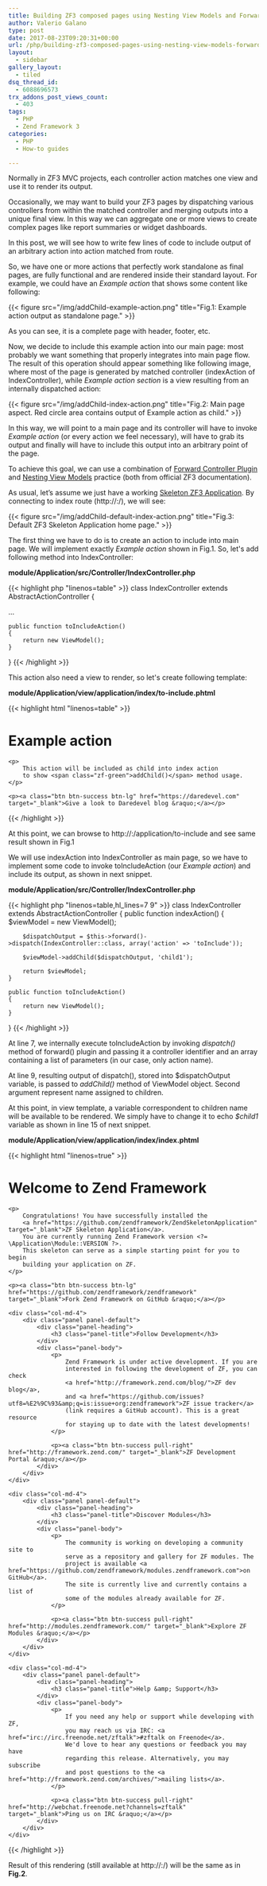 ```yaml
---
title: Building ZF3 composed pages using Nesting View Models and Forward Controller Plugin
author: Valerio Galano
type: post
date: 2017-08-23T09:20:31+00:00
url: /php/building-zf3-composed-pages-using-nesting-view-models-forward-controller-plugin/
layout:
  - sidebar
gallery_layout:
  - tiled
dsq_thread_id:
  - 6088696573
trx_addons_post_views_count:
  - 403
tags:
  - PHP
  - Zend Framework 3
categories:
  - PHP
  - How-to guides

---
```

Normally in ZF3 MVC projects, each controller action matches one view and use it to render its output.

Occasionally, we may want to build your ZF3 pages by dispatching various controllers from within the matched controller and merging outputs into a unique final view. In this way we can aggregate one or more views to create complex pages like report summaries or widget dashboards.

In this post, we will see how to write few lines of code to include output of an arbitrary action into action matched from route.

So, we have one or more actions that perfectly work standalone as final pages, are fully functional and are rendered inside their standard layout. For example, we could have an _Example action_ that shows some content like following:

{{< figure src="/img/addChild-example-action.png" title="Fig.1: Example action output as standalone page." >}}

As you can see, it is a complete page with header, footer, etc.

Now, we decide to include this example action into our main page: most probably we want something that properly integrates into main page flow. The result of this operation should appear something like following image, where most of the page is generated by matched controller (indexAction of IndexController), while _Example action section_ is a view resulting from an internally dispatched action:

{{< figure src="/img/addChild-index-action.png" title="Fig.2: Main page aspect. Red circle area contains output of Example action as child." >}}

In this way, we will point to a main page and its controller will have to invoke _Example action_ (or every action we feel necessary), will have to grab its output and finally will have to include this output into an arbitrary point of the page.

To achieve this goal, we can use a combination of [Forward Controller Plugin][1] and [Nesting View Models][2] practice (both from official ZF3 documentation).

As usual, let’s assume we just have a working [Skeleton ZF3 Application][3]. By connecting to index route (http://<server>:<port>/), we will see:

{{< figure src="/img/addChild-default-index-action.png" title="Fig.3: Default ZF3 Skeleton Application home page." >}}

The first thing we have to do is to create an action to include into main page. We will implement exactly _Example action_ shown in Fig.1. So, let's add following method into IndexController:

**module/Application/src/Controller/IndexController.php**

{{< highlight php "linenos=table" >}}
class IndexController extends AbstractActionController
{

   ...

    public function toIncludeAction()
    {
        return new ViewModel();
    }
}
{{< /highlight >}}

This action also need a view to render, so let's create following template:

**module/Application/view/application/index/to-include.phtml**

{{< highlight html "linenos=table" >}}
<div class="jumbotron">
    <h1><span class="zf-green">Example</span> action</h1>

    <p>
        This action will be included as child into index action
        to show <span class="zf-green">addChild()</span> method usage.
    </p>

    <p><a class="btn btn-success btn-lg" href="https://daredevel.com" target="_blank">Give a look to Daredevel blog &raquo;</a></p>
</div>
{{< /highlight >}}

At this point, we can browse to http://<server>:<port>/application/to-include and see same result shown in Fig.1

We will use indexAction into IndexController as main page, so we have to implement some code to invoke toIncludeAction (our _Example action_) and include its output, as shown in next snippet.

**module/Application/src/Controller/IndexController.php**

{{< highlight php "linenos=table,hl_lines=7 9" >}}
class IndexController extends AbstractActionController
{
    public function indexAction()
    {
        $viewModel = new ViewModel();

        $dispatchOutput = $this->forward()->dispatch(IndexController::class, array('action' => 'toInclude'));

        $viewModel->addChild($dispatchOutput, 'child1');

        return $viewModel;
    }

    public function toIncludeAction()
    {
        return new ViewModel();
    }
}
{{< /highlight >}}

At line 7, we internally execute toIncludeAction by invoking _dispatch()_ method of forward() plugin and passing it a controller identifier and an array containing a list of parameters (in our case, only action name).

At line 9, resulting output of dispatch(), stored into $dispatchOutput variable, is passed to _addChild()_ method of ViewModel object. Second argument represent name assigned to children.

At this point, in view template, a variable correspondent to children name will be available to be rendered. We simply have to change it to echo _$child1_ variable as shown in line 15 of next snippet.

**module/Application/view/application/index/index.phtml**

{{< highlight html "linenos=true" >}}
<div class="jumbotron">
    <h1>Welcome to <span class="zf-green">Zend Framework</span></h1>

    <p>
        Congratulations! You have successfully installed the
        <a href="https://github.com/zendframework/ZendSkeletonApplication" target="_blank">ZF Skeleton Application</a>.
        You are currently running Zend Framework version <?= \Application\Module::VERSION ?>.
        This skeleton can serve as a simple starting point for you to begin
        building your application on ZF.
    </p>

    <p><a class="btn btn-success btn-lg" href="https://github.com/zendframework/zendframework" target="_blank">Fork Zend Framework on GitHub &raquo;</a></p>
</div>

<?= $child1 ?>

<div class="row">

    <div class="col-md-4">
        <div class="panel panel-default">
            <div class="panel-heading">
                <h3 class="panel-title">Follow Development</h3>
            </div>
            <div class="panel-body">
                <p>
                    Zend Framework is under active development. If you are
                    interested in following the development of ZF, you can check
                    <a href="http://framework.zend.com/blog/">ZF dev blog</a>,
                    and <a href="https://github.com/issues?utf8=%E2%9C%93&amp;q=is:issue+org:zendframework">ZF issue tracker</a>
                    (link requires a GitHub account). This is a great resource
                    for staying up to date with the latest developments!
                </p>

                <p><a class="btn btn-success pull-right" href="http://framework.zend.com/" target="_blank">ZF Development Portal &raquo;</a></p>
            </div>
        </div>
    </div>

    <div class="col-md-4">
        <div class="panel panel-default">
            <div class="panel-heading">
                <h3 class="panel-title">Discover Modules</h3>
            </div>
            <div class="panel-body">
                <p>
                    The community is working on developing a community site to
                    serve as a repository and gallery for ZF modules. The
                    project is available <a href="https://github.com/zendframework/modules.zendframework.com">on GitHub</a>.
                    The site is currently live and currently contains a list of
                    some of the modules already available for ZF.
                </p>

                <p><a class="btn btn-success pull-right" href="http://modules.zendframework.com/" target="_blank">Explore ZF Modules &raquo;</a></p>
            </div>
        </div>
    </div>

    <div class="col-md-4">
        <div class="panel panel-default">
            <div class="panel-heading">
                <h3 class="panel-title">Help &amp; Support</h3>
            </div>
            <div class="panel-body">
                <p>
                    If you need any help or support while developing with ZF,
                    you may reach us via IRC: <a href="irc://irc.freenode.net/zftalk">#zftalk on Freenode</a>.
                    We'd love to hear any questions or feedback you may have
                    regarding this release. Alternatively, you may subscribe
                    and post questions to the <a href="http://framework.zend.com/archives/">mailing lists</a>.
                </p>

                <p><a class="btn btn-success pull-right" href="http://webchat.freenode.net?channels=zftalk" target="_blank">Ping us on IRC &raquo;</a></p>
            </div>
        </div>
    </div>
</div>

{{< /highlight >}}

Result of this rendering (still available at http://<server>:<port>/) will be the same as in **Fig.2**.

 [1]: https://docs.zendframework.com/zend-mvc/plugins/#forward-plugin
 [2]: https://docs.zendframework.com/zend-view/quick-start/#nesting-view-models
 [3]: https://docs.zendframework.com/tutorials/getting-started/skeleton-application/